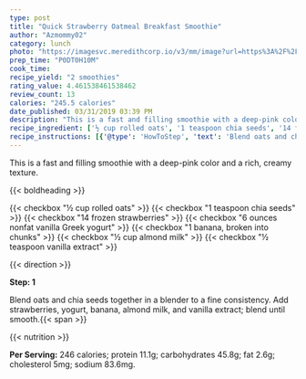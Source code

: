 ```yaml
---
type: post
title: "Quick Strawberry Oatmeal Breakfast Smoothie"
author: "Azmommy02"
category: lunch
photo: "https://imagesvc.meredithcorp.io/v3/mm/image?url=https%3A%2F%2Fimages.media-allrecipes.com%2Fuserphotos%2F1322171.jpg"
prep_time: "P0DT0H10M"
cook_time: 
recipe_yield: "2 smoothies"
rating_value: 4.461538461538462
review_count: 13
calories: "245.5 calories"
date_published: 03/31/2019 03:39 PM
description: "This is a fast and filling smoothie with a deep-pink color and a rich, creamy texture."
recipe_ingredient: ['½ cup rolled oats', '1 teaspoon chia seeds', '14 frozen strawberries', '6 ounces nonfat vanilla Greek yogurt', '1 banana, broken into chunks', '½ cup almond milk', '½ teaspoon vanilla extract']
recipe_instructions: [{'@type': 'HowToStep', 'text': 'Blend oats and chia seeds together in a blender to a fine consistency. Add strawberries, yogurt, banana, almond milk, and vanilla extract; blend until smooth.\n'}]
---
```


This is a fast and filling smoothie with a deep-pink color and a rich, creamy texture. 

{{< boldheading >}}

{{< checkbox "½ cup rolled oats" >}}
{{< checkbox "1 teaspoon chia seeds" >}}
{{< checkbox "14  frozen strawberries" >}}
{{< checkbox "6 ounces nonfat vanilla Greek yogurt" >}}
{{< checkbox "1  banana, broken into chunks" >}}
{{< checkbox "½ cup almond milk" >}}
{{< checkbox "½ teaspoon vanilla extract" >}}


{{< direction >}}

**Step: 1**

Blend oats and chia seeds together in a blender to a fine consistency. Add strawberries, yogurt, banana, almond milk, and vanilla extract; blend until smooth.{{< span >}}

{{< nutrition >}}

**Per Serving:** 246 calories; protein 11.1g; carbohydrates 45.8g; fat 2.6g; cholesterol 5mg; sodium 83.6mg.